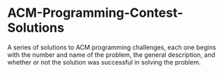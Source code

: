 # ACM-Programming-Contest-Solutions
A series of solutions to ACM programming challenges, each one begins with the number and name of the problem, the general description, and whether or not the solution was successful in solving the problem. 
